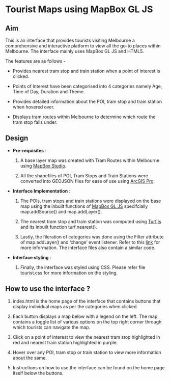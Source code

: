 # Tourist Maps using MapBox GL JS

## Aim

This is an interface that provides tourists visiting Melbourne a comprehensive and interactive platform to view all the go-to places within Melbourne. The interface mainly uses MapBox GL JS and HTML5. 

The features are as follows - 
- Provides nearest tram stop and train station when a point of interest is clicked.

- Points of Interest have been categorised into 4 categories namely Age, Time of Day, Duration and Theme.

- Provides detailed information about the POI, tram stop and train station when hovered over.

- Displays tram routes within Melbourne to determine which route the tram stop falls under.

## Design

- **Pre-requisites** :
 
  1. A base layer map was created with Tram Routes within Melbourne using [MapBox Studio](https://www.mapbox.com/mapbox-studio).
  
  2. All the shapefiles of POI, Tram Stops and Train Stations were converted into GEOJSON files for ease of use using [ArcGIS Pro](https://pro.arcgis.com/en/pro-app/get-started/get-started.htm#:~:text=ArcGIS%20Pro%20is%20the%20latest,Online%20or%20ArcGIS%20Enterprise%20portal).
  
- **Interface Implementation** : 

  1. The POIs, tram stops and train stations were displayed on the base map using the inbuilt functions of [MapBox GL JS](https://docs.mapbox.com/mapbox-gl-js/api/)   specifcially map.addSource() and map.addLayer().
  
  2. The nearest tram stop and train station was computed using [Turf.js](https://docs.mapbox.com/help/glossary/turf/) and its inbuilt function turf.nearest().
  
  3. Lastly, the fileration of categories was done using the Filter attribute of map.addLayer() and ‘change’ event listener. Refer to this [link](https://docs.mapbox.com/mapbox-gl-js/example/filter-markers/) for more information. The interface files also contain a similar code. 
  
- **Interface styling** : 

  1. Finally, the interface was styled using CSS. Please refer file tourist.css for more information on the styling. 

## How to use the interface ?

1. index.html is the home page of the interface that contains buttons that display individual maps as per the categories when clicked.

2. Each button displays a map below with a legend on the left. The map contains a toggle list of various options on the top right corner through which tourists can navigate the map. 

3. Click on a point of interest to view the nearest tram stop highlighted in red and nearest train station highlighted in purple. 

4. Hover over any POI, tram stop or train station to view more information about the same.

5. Instructions on how to use the interface can be found on the home page itself below the buttons. 

